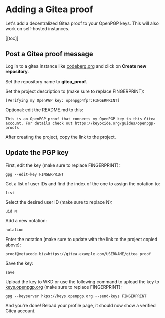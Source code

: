 # Adding a Gitea proof

Let's add a decentralized Gitea proof to your OpenPGP keys. This will also work on self-hosted instances.

[[toc]]

## Post a Gitea proof message

Log in to a gitea instance like [codeberg.org](https://codeberg.org) and click on **Create new repository**.

Set the repository name to **gitea_proof**.

Set the project description to (make sure to replace FINGERPRINT):

```
[Verifying my OpenPGP key: openpgp4fpr:FINGERPRINT]
```

Optional: edit the README.md to this:

```
This is an OpenPGP proof that connects my OpenPGP key to this Gitea account. For details check out https://keyoxide.org/guides/openpgp-proofs
```

After creating the project, copy the link to the project.

## Update the PGP key

First, edit the key (make sure to replace FINGERPRINT):

```
gpg --edit-key FINGERPRINT
```

Get a list of user IDs and find the index of the one to assign the notation to:

```
list
```

Select the desired user ID (make sure to replace N):

```
uid N
```

Add a new notation:

```
notation
```

Enter the notation (make sure to update with the link to the project copied above):

```
proof@metacode.biz=https://gitea.example.com/USERNAME/gitea_proof
```

Save the key:

```
save
```

Upload the key to WKD or use the following command to upload the key to [keys.openpgp.org](https://keys.openpgp.org) (make sure to replace FINGERPRINT):

```
gpg --keyserver hkps://keys.openpgp.org --send-keys FINGERPRINT
```

And you're done! Reload your profile page, it should now show a verified Gitea account.
